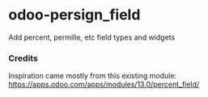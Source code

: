 # odoo-persign_field
Add percent, permille, etc field types and widgets

### Credits
Inspiration came mostly from this existing module:
https://apps.odoo.com/apps/modules/13.0/percent_field/
